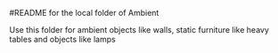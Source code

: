 #README for the local folder of Ambient

Use this folder for ambient objects like walls, static furniture like heavy tables and objects like lamps
